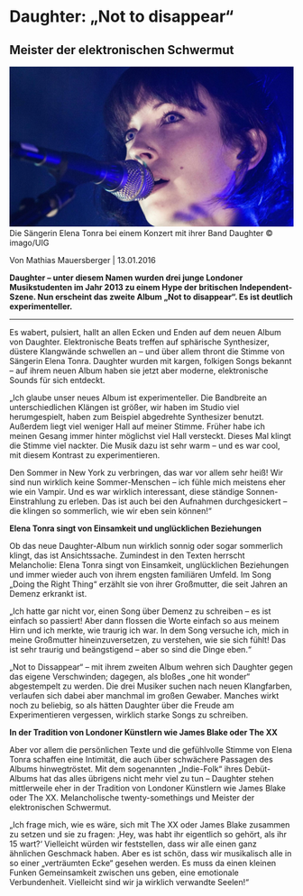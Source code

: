 # Daughter: „Not to disappear“
## Meister der elektronischen Schwermut

<img src="/Text/Resources/imago62696069h-jpg-100-1920x1080.jpg">
Die Sängerin Elena Tonra bei einem Konzert mit ihrer Band Daughter © imago/UIG


Von Mathias Mauersberger | 13.01.2016

**Daughter – unter diesem Namen wurden drei junge Londoner Musikstudenten im Jahr 2013 zu einem Hype der britischen Independent-Szene. Nun erscheint das zweite Album „Not to disappear“. Es ist deutlich experimenteller.**

---


Es wabert, pulsiert, hallt an allen Ecken und Enden auf dem neuen Album von Daughter. Elektronische Beats treffen auf sphärische Synthesizer, düstere Klangwände schwellen an – und über allem thront die Stimme von Sängerin Elena Tonra. Daughter wurden mit kargen, folkigen Songs bekannt – auf ihrem neuen Album haben sie jetzt aber moderne, elektronische Sounds für sich entdeckt.

„Ich glaube unser neues Album ist experimenteller. Die Bandbreite an unterschiedlichen Klängen ist größer, wir haben im Studio viel herumgespielt, haben zum Beispiel abgedrehte Synthesizer benutzt. Außerdem liegt viel weniger Hall auf meiner Stimme. Früher habe ich meinen Gesang immer hinter möglichst viel Hall versteckt. Dieses Mal klingt die Stimme viel nackter. Die Musik dazu ist sehr warm – und es war cool, mit diesem Kontrast zu experimentieren.

Den Sommer in New York zu verbringen, das war vor allem sehr heiß! Wir sind nun wirklich keine Sommer-Menschen – ich fühle mich meistens eher wie ein Vampir. Und es war wirklich interessant, diese ständige Sonnen-Einstrahlung zu erleben. Das ist auch bei den Aufnahmen durchgesickert – die klingen so sommerlich, wie wir eben sein können!“

**Elena Tonra singt von Einsamkeit und unglücklichen Beziehungen**

Ob das neue Daughter-Album nun wirklich sonnig oder sogar sommerlich klingt, das ist Ansichtssache. Zumindest in den Texten herrscht Melancholie: Elena Tonra singt von Einsamkeit, unglücklichen Beziehungen und immer wieder auch von ihrem engsten familiären Umfeld. Im Song „Doing the Right Thing“ erzählt sie von ihrer Großmutter, die seit Jahren an Demenz erkrankt ist.

„Ich hatte gar nicht vor, einen Song über Demenz zu schreiben – es ist einfach so passiert! Aber dann flossen die Worte einfach so aus meinem Hirn und ich merkte, wie traurig ich war. In dem Song versuche ich, mich in meine Großmutter hineinzuversetzen, zu verstehen, wie sie sich fühlt! Das ist sehr traurig und beängstigend – aber so sind die Dinge eben.“

„Not to Dissappear“ – mit ihrem zweiten Album wehren sich Daughter gegen das eigene Verschwinden; dagegen, als bloßes „one hit wonder“ abgestempelt zu werden. Die drei Musiker suchen nach neuen Klangfarben, verlaufen sich dabei aber manchmal im großen Gewaber. Manches wirkt noch zu beliebig, so als hätten Daughter über die Freude am Experimentieren vergessen, wirklich starke Songs zu schreiben.


**In der Tradition von Londoner Künstlern wie James Blake oder The XX**

Aber vor allem die persönlichen Texte und die gefühlvolle Stimme von Elena Tonra schaffen eine Intimität, die auch über schwächere Passagen des Albums hinwegtröstet. Mit dem sogenannten „Indie-Folk“ ihres Debüt-Albums hat das alles übrigens nicht mehr viel zu tun – Daughter stehen mittlerweile eher in der Tradition von Londoner Künstlern wie James Blake oder The XX. Melancholische twenty-somethings und Meister der elektronischen Schwermut.

„Ich frage mich, wie es wäre, sich mit The XX oder James Blake zusammen zu setzen und sie zu fragen: ‚Hey, was habt ihr eigentlich so gehört, als ihr 15 wart?‘ Vielleicht würden wir feststellen, dass wir alle einen ganz ähnlichen Geschmack haben. Aber es ist schön, dass wir musikalisch alle in so einer „verträumten Ecke“ gesehen werden. Es muss da einen kleinen Funken Gemeinsamkeit zwischen uns geben, eine emotionale Verbundenheit. Vielleicht sind wir ja wirklich verwandte Seelen!“

